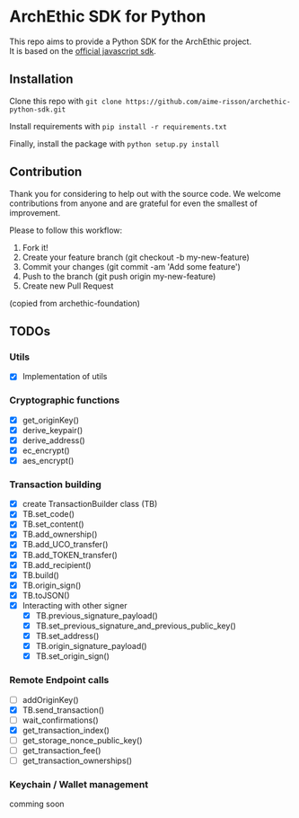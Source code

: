 # ArchEthic SDK for Python
This repo aims to provide a Python SDK for the ArchEthic project.<br>
It is based on the [official javascript sdk](https://github.com/archethic-foundation/libjs).
## Installation
Clone this repo with `git clone https://github.com/aime-risson/archethic-python-sdk.git` 

Install requirements with `pip install -r requirements.txt`

Finally, install the package with `python setup.py install`

## Contribution

Thank you for considering to help out with the source code. 
We welcome contributions from anyone and are grateful for even the smallest of improvement.

Please to follow this workflow:
1. Fork it!
2. Create your feature branch (git checkout -b my-new-feature)
3. Commit your changes (git commit -am 'Add some feature')
4. Push to the branch (git push origin my-new-feature)
5. Create new Pull Request


(copied from archethic-foundation)
## TODOs
### Utils
- [x] Implementation of utils

### Cryptographic functions
- [x] get_originKey()
- [x] derive_keypair()
- [x] derive_address()
- [x] ec_encrypt() 
- [x] aes_encrypt()

### Transaction building
- [x] create TransactionBuilder class (TB)
- [x] TB.set_code()
- [x] TB.set_content()
- [x] TB.add_ownership()
- [x] TB.add_UCO_transfer()
- [x] TB.add_TOKEN_transfer()
- [x] TB.add_recipient()
- [x] TB.build()
- [x] TB.origin_sign()
- [x] TB.toJSON()
- [x] Interacting with other signer
  - [x] TB.previous_signature_payload()
  - [x] TB.set_previous_signature_and_previous_public_key()
  - [x] TB.set_address()
  - [x] TB.origin_signature_payload()
  - [x] TB.set_origin_sign()

### Remote Endpoint calls
- [ ] addOriginKey()
- [x] TB.send_transaction()
- [ ] wait_confirmations()
- [x] get_transaction_index()
- [ ] get_storage_nonce_public_key()
- [ ] get_transaction_fee()
- [ ] get_transaction_ownerships()

### Keychain / Wallet management
comming soon
